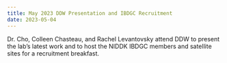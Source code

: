 ```yaml
---
title: May 2023 DDW Presentation and IBDGC Recruitment
date: 2023-05-04
---
```


Dr. Cho, Colleen Chasteau, and Rachel Levantovsky attend DDW to present the lab’s latest work and to host the NIDDK IBDGC members and satellite sites for a recruitment breakfast.